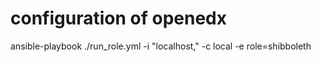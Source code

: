 configuration of openedx
======

ansible-playbook ./run_role.yml -i "localhost," -c local -e role=shibboleth
